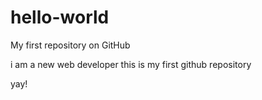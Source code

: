 hello-world
===========

My first repository on GitHub

i am a new web developer
this is my first github repository

yay!
